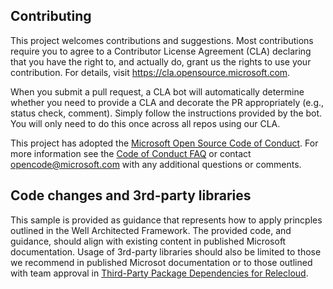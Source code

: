 ## Contributing

This project welcomes contributions and suggestions.  Most contributions require you to agree to a
Contributor License Agreement (CLA) declaring that you have the right to, and actually do, grant us
the rights to use your contribution. For details, visit https://cla.opensource.microsoft.com.

When you submit a pull request, a CLA bot will automatically determine whether you need to provide
a CLA and decorate the PR appropriately (e.g., status check, comment). Simply follow the instructions
provided by the bot. You will only need to do this once across all repos using our CLA.

This project has adopted the [Microsoft Open Source Code of Conduct](https://opensource.microsoft.com/codeofconduct/).
For more information see the [Code of Conduct FAQ](https://opensource.microsoft.com/codeofconduct/faq/) or
contact [opencode@microsoft.com](mailto:opencode@microsoft.com) with any additional questions or comments.


## Code changes and 3rd-party libraries

This sample is provided as guidance that represents how to apply princples outlined in the Well Architected Framework.
The provided code, and guidance, should align with existing content in published Microsoft documentation.
Usage of 3rd-party libraries should also be limited to those we recommend in published Microsot documentation or to those outlined with team approval in [Third-Party Package Dependencies for Relecloud](./3rdParty.md).
